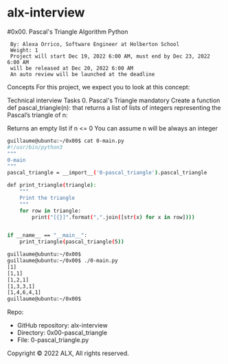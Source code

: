 # alx-interview

#0x00. Pascal's Triangle
Algorithm
Python
```
 By: Alexa Orrico, Software Engineer at Holberton School
 Weight: 1
 Project will start Dec 19, 2022 6:00 AM, must end by Dec 23, 2022 6:00 AM
 will be released at Dec 20, 2022 6:00 AM
 An auto review will be launched at the deadline
```
Concepts
For this project, we expect you to look at this concept:

Technical interview
Tasks
0. Pascal's Triangle
mandatory
Create a function def pascal_triangle(n): that returns a list of lists of integers representing the Pascal’s triangle of n:

Returns an empty list if n <= 0
You can assume n will be always an integer
```bash
guillaume@ubuntu:~/0x00$ cat 0-main.py
#!/usr/bin/python3
"""
0-main
"""
pascal_triangle = __import__('0-pascal_triangle').pascal_triangle

def print_triangle(triangle):
    """
    Print the triangle
    """
    for row in triangle:
        print("[{}]".format(",".join([str(x) for x in row])))


if __name__ == "__main__":
    print_triangle(pascal_triangle(5))

guillaume@ubuntu:~/0x00$ 
guillaume@ubuntu:~/0x00$ ./0-main.py
[1]
[1,1]
[1,2,1]
[1,3,3,1]
[1,4,6,4,1]
guillaume@ubuntu:~/0x00$ 
```
Repo:

 - GitHub repository: alx-interview
 - Directory: 0x00-pascal_triangle
 - File: 0-pascal_triangle.py
 
Copyright © 2022 ALX, All rights reserved.